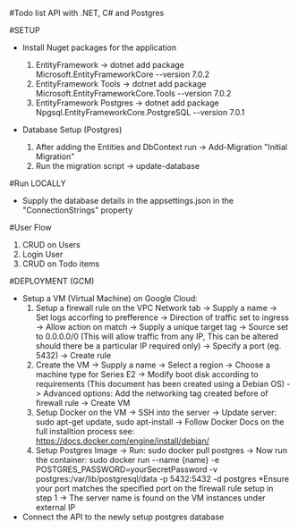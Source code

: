﻿#Todo list API with .NET, C# and Postgres

#SETUP
* Install Nuget packages for the application
	1. EntityFramework -> dotnet add package Microsoft.EntityFrameworkCore --version 7.0.2
	2. EntityFramework Tools -> dotnet add package Microsoft.EntityFrameworkCore.Tools --version 7.0.2
	3. EntityFramework Postgres -> dotnet add package Npgsql.EntityFrameworkCore.PostgreSQL --version 7.0.1

* Database Setup (Postgres)
	1. After adding the Entities and DbContext run -> Add-Migration "Initial Migration"
	2. Run the migration script -> update-database

#Run LOCALLY
* Supply the database details in the appsettings.json in the "ConnectionStrings" property

#User Flow
1. CRUD on Users
2. Login User
3. CRUD on Todo items

#DEPLOYMENT (GCM)
* Setup a VM (Virtual Machine) on Google Cloud:
	1. Setup a firewall rule on the VPC Network tab
		-> Supply a name
		-> Set logs accorfing to prefference 
		-> Direction of traffic set to ingress
		-> Allow action on match
		-> Supply a unique target tag
		-> Source set to 0.0.0.0/0 (This will allow traffic from any IP, This can be altered should there be a particular IP required only)
		-> Specify a port (eg. 5432)
		-> Create rule
	2. Create the VM
		-> Supply a name
		-> Select a region
		-> Choose a machine type for Series E2
		-> Modify boot disk according to requirements (This document has been created using a Debian OS)
		-> Advanced options: Add the networking tag created before of firewall rule
		-> Create VM
	3. Setup Docker on the VM
		-> SSH into the server
		-> Update server: sudo apt-get update, sudo apt-install
		-> Follow Docker Docs on the full installtion process see: https://docs.docker.com/engine/install/debian/
	4. Setup Postgres Image
		-> Run: sudo docker pull postgres
		-> Now run the container: sudo docker run --name {name} -e POSTGRES_PASSWORD=yourSecretPassword -v postgres:/var/lib/postgresql/data -p 5432:5432 -d postgres
			*Ensure your port matches the specified port on the firewall rule setup in step 1
		-> The server name is found on the VM instances under external IP
* Connect the API to the newly setup postgres database
